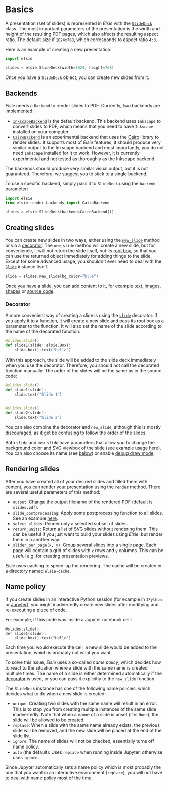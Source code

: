 # Basics
A presentation (set of slides) is represented in *Elsie* with the
[`SlideDeck`](elsie.slides.slidedeck.SlideDeck) class. The most important parameters of the
presentation is the width and height of the resulting PDF pages, which also affects the resulting
aspect ratio. The default size if `1024x768`, which corresponds to aspect ratio `4:3`.

Here is an example of creating a new presentation:

```python
import elsie

slides = elsie.SlideDeck(width=1024, height=768)
```

Once you have a `SlideDeck` object, you can create new slides from it.

## Backends
*Elsie* needs a `Backend` to render slides to PDF. Currently, two backends are implemented:

- [`InkscapeBackend`](elsie.render.backends.svg.backend.InkscapeBackend) is the default backend. This
  backend uses `Inkscape` to convert slides to PDF, which means that you need to have `Inkscape`
  installed on your computer.
- [`CairoBackend`](elsie.render.backends.cairo.backend.CairoBackend) is an experimental backend
  that uses the [Cairo](https://www.cairographics.org/) library to render slides. It supports most
  of *Elsie* features, it should produce very similar output to the Inkscape backend and most
  importantly, you do not need `Inkscape` installed for it to work. However, it is currently
  experimental and not tested as thoroughly as the Inkscape backend.

The backends should produce very similar visual output, but it is not guaranteed. Therefore, we
suggest you to stick to a single backend.

To use a specific backend, simply pass it to `SlideDeck` using the `backend` parameter:
```python
import elsie
from elsie.render.backends import CairoBackend

slides = elsie.SlideDeck(backend=CairoBackend())
```

## Creating slides
You can create new slides in two ways, either using
the [`new_slide`](elsie.slides.slidedeck.SlideDeck.new_slide)
method or via a [decorator](#decorator). The `new_slide` method will create a new slide, but for
convenience, it will not return the slide itself, but its [root box](layout.md), so that you can
use the returned object immediately for adding things to the slide. Except for some advanced usage,
you shouldn't ever need to deal with the [`Slide`](elsie.slides.slide.Slide) instance itself.

```python
slide = slides.new_slide(bg_color="blue")
```

Once you have a slide, you can add content to it, for example [text](text.md), [images](images.md),
[shapes](shapes.md) or [source code](syntax_highlighting.md).

### Decorator
A more convenient way of creating a slide is using
the [`slide`](elsie.slides.slidedeck.SlideDeck.slide)
decorator. If you apply it to a function, it will create a new slide and pass its root box as a
parameter to the function. It will also set the name of the slide according to the name of the
decorated function.

```python
@slides.slide()
def slide1(slide: elsie.Box):
    slide.box().text("Hello")
```

With this approach, the slide will be added to the slide deck immediately when you use the
decorator. Therefore, you should not call the decorated function manually. The order of the slides
will be the same as in the source code:

```python
@slides.slide()
def slide1(slide):
    slide.text("Slide 1")


@slides.slide()
def slide2(slide):
    slide.text("Slide 2")
```

You can also combine the decorator and `new_slide`, although this is mostly discouraged, as it get
be confusing to follow the order of the slides.

Both `slide` and `new_slide` have parameters that allow you to change the background color and SVG
viewbox of the slide (see example usage [here](../cookbook/zoom.md)). You can also choose its
name (see [below](#name-policy)) or enable [debug draw mode](layout.md#debug-draw-mode).

## Rendering slides
After you have created all of your desired slides and filled them with content, you can render your
presentation using the [`render`](elsie.slides.slidedeck.SlideDeck.render) method. There are
several useful parameters of this method:

- `output`: Change the output filename of the rendered PDF (default is `slides.pdf`).
- `slide_postprocessing`: Apply some postprocessing function to all slides. See an example
  [here](../cookbook/postprocessing.md).
- `select_slides`: Render only a selected subset of slides.
- `return_units`: Return a list of SVG slides without rendering them. This can be useful if you
  just want to build your slides using *Elsie*, but render them in a another way.
- `slider_per_page(x, y)`: Group several slides into a single page. Each page will contain a grid
  of slides with `x` rows and `y` columns. This can be useful e.g. for creating presentation
  previews.

*Elsie* uses caching to speed-up the rendering. The cache will be created in a directory named
`elsie-cache`.

## Name policy
If you create slides in an interactive Python session (for example in `IPython` or
[Jupyter](jupyter.md)), you might inadvertedly create new slides after modifying and re-executing a
piece of code.

For example, if this code was inside a Jupyter notebook cell:

```
@slides.slide()
def slide1(slide):
    slide.box().text("Hello")
```

Each time you would execute the cell, a new slide would be added to the presentation, which is
probably not what you want.

To solve this issue, *Elsie* uses a so-called *name policy*, which decides how to react to the
situation where a slide with the same name is created multiple times. The name of a slide is either
determined automatically if the [decorator](#decorator) is used, or you can pass it explicitly to
the
`new_slide` function.

The `SlideDeck` instance has one of the following name policies, which decides what to do when a
new slide is created:

- `unique`: Creating two slides with the same name will result in an error. This is to stop you
  from creating multiple instances of the same slide inadvertedly. Note that when a name of a slide
  is unset (it is `None`), the slide will be allowed to be created.
- `replace`: When a slide with the same name already exists, the previous slide will be removed,
  and the new slide will be placed at the end of the slide list.
- `ignore`: The name of slides will not be checked, essentially turns off name policy.
- `auto` (the default): Uses `replace` when running inside Jupyter, otherwise uses `ignore`.

Since Jupyter automatically sets a name policy which is most probably the one that you want in an
interactive environment (`replace`), you will not have to deal with name policy most of the time.
